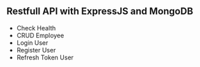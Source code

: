 ## Restfull API with ExpressJS and MongoDB

- Check Health
- CRUD Employee
- Login User
- Register User
- Refresh Token User
